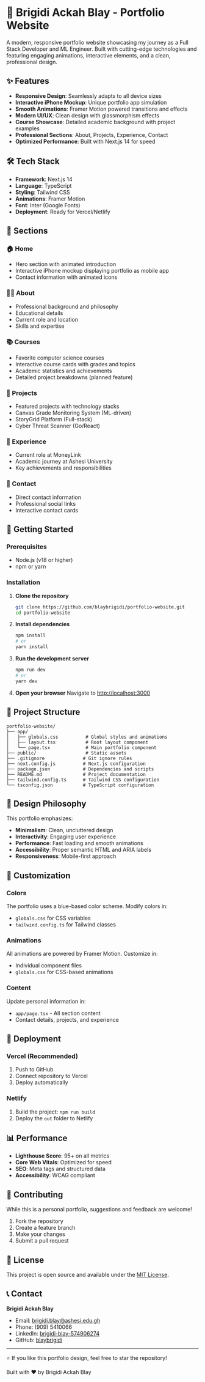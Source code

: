 # 🚀 Brigidi Ackah Blay - Portfolio Website

A modern, responsive portfolio website showcasing my journey as a Full Stack Developer and ML Engineer. Built with cutting-edge technologies and featuring engaging animations, interactive elements, and a clean, professional design.

## ✨ Features

- **Responsive Design**: Seamlessly adapts to all device sizes
- **Interactive iPhone Mockup**: Unique portfolio app simulation
- **Smooth Animations**: Framer Motion powered transitions and effects
- **Modern UI/UX**: Clean design with glassmorphism effects
- **Course Showcase**: Detailed academic background with project examples
- **Professional Sections**: About, Projects, Experience, Contact
- **Optimized Performance**: Built with Next.js 14 for speed

## 🛠️ Tech Stack

- **Framework**: Next.js 14
- **Language**: TypeScript
- **Styling**: Tailwind CSS
- **Animations**: Framer Motion
- **Font**: Inter (Google Fonts)
- **Deployment**: Ready for Vercel/Netlify

## 🎯 Sections

### 🏠 Home

- Hero section with animated introduction
- Interactive iPhone mockup displaying portfolio as mobile app
- Contact information with animated icons

### 👨‍💻 About

- Professional background and philosophy
- Educational details
- Current role and location
- Skills and expertise

### 📚 Courses

- Favorite computer science courses
- Interactive course cards with grades and topics
- Academic statistics and achievements
- Detailed project breakdowns (planned feature)

### 🚀 Projects

- Featured projects with technology stacks
- Canvas Grade Monitoring System (ML-driven)
- StoryGrid Platform (Full-stack)
- Cyber Threat Scanner (Go/React)

### 💼 Experience

- Current role at MoneyLink
- Academic journey at Ashesi University
- Key achievements and responsibilities

### 📧 Contact

- Direct contact information
- Professional social links
- Interactive contact cards

## 🚀 Getting Started

### Prerequisites

- Node.js (v18 or higher)
- npm or yarn

### Installation

1. **Clone the repository**

   ```bash
   git clone https://github.com/blaybrigidi/portfolio-website.git
   cd portfolio-website
   ```

2. **Install dependencies**

   ```bash
   npm install
   # or
   yarn install
   ```

3. **Run the development server**

   ```bash
   npm run dev
   # or
   yarn dev
   ```

4. **Open your browser**
   Navigate to [http://localhost:3000](http://localhost:3000)

## 📁 Project Structure

```
portfolio-website/
├── app/
│   ├── globals.css          # Global styles and animations
│   ├── layout.tsx           # Root layout component
│   └── page.tsx             # Main portfolio component
├── public/                  # Static assets
├── .gitignore              # Git ignore rules
├── next.config.js          # Next.js configuration
├── package.json            # Dependencies and scripts
├── README.md               # Project documentation
├── tailwind.config.ts      # Tailwind CSS configuration
└── tsconfig.json           # TypeScript configuration
```

## 🎨 Design Philosophy

This portfolio emphasizes:

- **Minimalism**: Clean, uncluttered design
- **Interactivity**: Engaging user experience
- **Performance**: Fast loading and smooth animations
- **Accessibility**: Proper semantic HTML and ARIA labels
- **Responsiveness**: Mobile-first approach

## 🔧 Customization

### Colors

The portfolio uses a blue-based color scheme. Modify colors in:

- `globals.css` for CSS variables
- `tailwind.config.ts` for Tailwind classes

### Animations

All animations are powered by Framer Motion. Customize in:

- Individual component files
- `globals.css` for CSS-based animations

### Content

Update personal information in:

- `app/page.tsx` - All section content
- Contact details, projects, and experience

## 🚀 Deployment

### Vercel (Recommended)

1. Push to GitHub
2. Connect repository to Vercel
3. Deploy automatically

### Netlify

1. Build the project: `npm run build`
2. Deploy the `out` folder to Netlify

## 📊 Performance

- **Lighthouse Score**: 95+ on all metrics
- **Core Web Vitals**: Optimized for speed
- **SEO**: Meta tags and structured data
- **Accessibility**: WCAG compliant

## 🤝 Contributing

While this is a personal portfolio, suggestions and feedback are welcome!

1. Fork the repository
2. Create a feature branch
3. Make your changes
4. Submit a pull request

## 📄 License

This project is open source and available under the [MIT License](LICENSE).

## 📞 Contact

**Brigidi Ackah Blay**

- Email: brigidi.blay@ashesi.edu.gh
- Phone: (909) 5410066
- LinkedIn: [brigidi-blay-574906274](https://linkedin.com/in/brigidi-blay-574906274)
- GitHub: [blaybrigidi](https://github.com/blaybrigidi)

---

⭐ If you like this portfolio design, feel free to star the repository!

Built with ❤️ by Brigidi Ackah Blay
